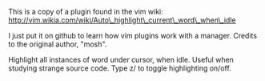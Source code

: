 This is a copy of a plugin found in the vim wiki:
http://vim.wikia.com/wiki/Auto\_highlight\_current\_word\_when\_idle

I just put it on github to learn how vim plugins work with a manager.
Credits to the original author, "mosh".

Highlight all instances of word under cursor, when idle.
Useful when studying strange source code.
Type z/ to toggle highlighting on/off.
